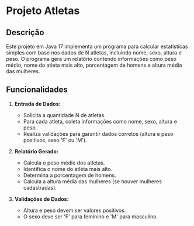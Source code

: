 # Projeto Atletas

## Descrição
Este projeto em Java 17 implementa um programa para calcular estatísticas simples com base nos dados de N atletas, incluindo nome, sexo, altura e peso. O programa gera um relatório contendo informações como peso médio, nome do atleta mais alto, porcentagem de homens e altura média das mulheres.

## Funcionalidades
1. **Entrada de Dados:**
   - Solicita a quantidade N de atletas.
   - Para cada atleta, coleta informações como nome, sexo, altura e peso.
   - Realiza validações para garantir dados corretos (altura e peso positivos, sexo 'F' ou 'M').

2. **Relatório Gerado:**
   - Calcula o peso médio dos atletas.
   - Identifica o nome do atleta mais alto.
   - Determina a porcentagem de homens.
   - Calcula a altura média das mulheres (se houver mulheres cadastradas).

3. **Validações de Dados:**
   - Altura e peso devem ser valores positivos.
   - O sexo deve ser 'F' para feminino e 'M' para masculino.

